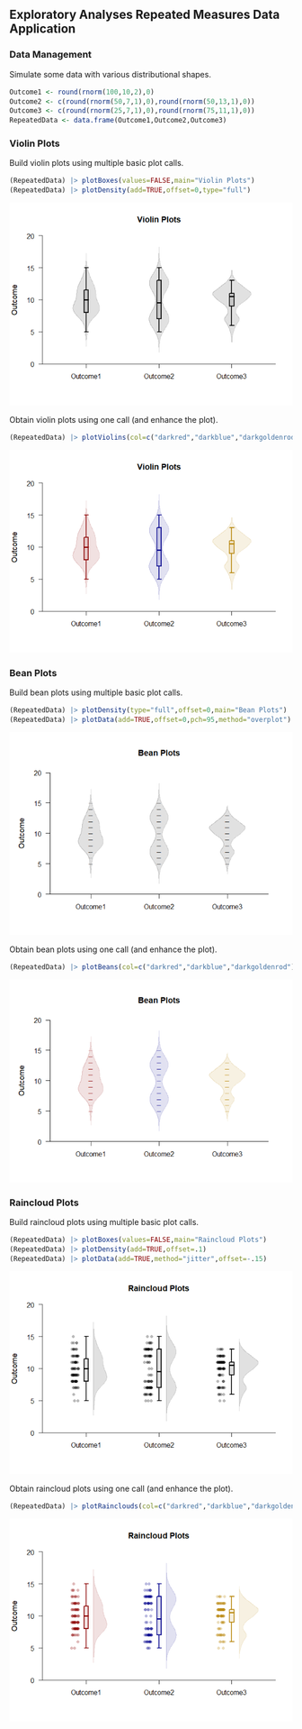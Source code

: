 
## Exploratory Analyses Repeated Measures Data Application

### Data Management

Simulate some data with various distributional shapes.

```r
Outcome1 <- round(rnorm(100,10,2),0)
Outcome2 <- c(round(rnorm(50,7,1),0),round(rnorm(50,13,1),0))
Outcome3 <- c(round(rnorm(25,7,1),0),round(rnorm(75,11,1),0))
RepeatedData <- data.frame(Outcome1,Outcome2,Outcome3)
```

### Violin Plots

Build violin plots using multiple basic plot calls.

```r
(RepeatedData) |> plotBoxes(values=FALSE,main="Violin Plots")
(RepeatedData) |> plotDensity(add=TRUE,offset=0,type="full")
```

![](figures/Exploratory-Repeated-ViolinsA-1.png)<!-- -->

Obtain violin plots using one call (and enhance the plot).

```r
(RepeatedData) |> plotViolins(col=c("darkred","darkblue","darkgoldenrod"))
```

![](figures/Exploratory-Repeated-ViolinsB-1.png)<!-- -->

### Bean Plots

Build bean plots using multiple basic plot calls.

```r
(RepeatedData) |> plotDensity(type="full",offset=0,main="Bean Plots")
(RepeatedData) |> plotData(add=TRUE,offset=0,pch=95,method="overplot")
```

![](figures/Exploratory-Repeated-BeansA-1.png)<!-- -->

Obtain bean plots using one call (and enhance the plot).

```r
(RepeatedData) |> plotBeans(col=c("darkred","darkblue","darkgoldenrod"))
```

![](figures/Exploratory-Repeated-BeansB-1.png)<!-- -->

### Raincloud Plots

Build raincloud plots using multiple basic plot calls.

```r
(RepeatedData) |> plotBoxes(values=FALSE,main="Raincloud Plots")
(RepeatedData) |> plotDensity(add=TRUE,offset=.1)
(RepeatedData) |> plotData(add=TRUE,method="jitter",offset=-.15)
```

![](figures/Exploratory-Repeated-RaincloudsA-1.png)<!-- -->

Obtain raincloud plots using one call (and enhance the plot).

```r
(RepeatedData) |> plotRainclouds(col=c("darkred","darkblue","darkgoldenrod"))
```

![](figures/Exploratory-Repeated-RaincloudsB-1.png)<!-- -->
